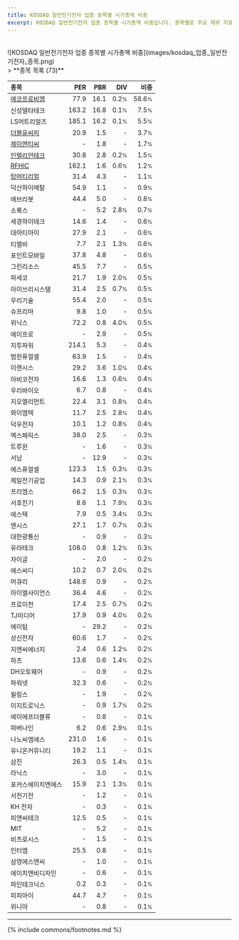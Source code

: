 ```yaml
---
title: KOSDAQ 일반전기전자 업종 종목별 시가총액 비중
excerpt: KOSDAQ 일반전기전자 업종 종목별 시가총액 비중입니다. 종목별로 주요 재무 지표를 함께 표시합니다.
---
```

<br>
![KOSDAQ 일반전기전자 업종 종목별 시가총액 비중](images/kosdaq_업종_일반전기전자_종목.png)
<br>
> **종목 목록 (73)**<a id="list"></a>

| **종목** | **PER** | **PBR** | **DIV** | **비중** |
| :------- | ------: | ------: | ------: | -------: |
| [에코프로비엠](/247540/) | 77.9 | 16.1 | 0.2<small>%</small> | 58.6<small>%</small> |
| 신성델타테크 | 163.2 | 16.8 | 0.1<small>%</small> | 7.5<small>%</small> |
| LS머트리얼즈 | 185.1 | 16.2 | 0.1<small>%</small> | 5.5<small>%</small> |
| [더블유씨피](/393890/) | 20.9 | 1.5 | - | 3.7<small>%</small> |
| [제이앤티씨](/204270/) | - | 1.8 | - | 1.7<small>%</small> |
| [인텔리안테크](/189300/) | 30.8 | 2.8 | 0.2<small>%</small> | 1.5<small>%</small> |
| [RFHIC](/218410/) | 162.1 | 1.6 | 0.6<small>%</small> | 1.2<small>%</small> |
| [탑머티리얼](/360070/) | 31.4 | 4.3 | - | 1.1<small>%</small> |
| 덕산하이메탈 | 54.9 | 1.1 | - | 0.9<small>%</small> |
| 에브리봇 | 44.4 | 5.0 | - | 0.8<small>%</small> |
| 소룩스 | - | 5.2 | 2.8<small>%</small> | 0.7<small>%</small> |
| 세경하이테크 | 14.6 | 1.4 | - | 0.6<small>%</small> |
| 대아티아이 | 27.9 | 2.1 | - | 0.6<small>%</small> |
| 티엘비 | 7.7 | 2.1 | 1.3<small>%</small> | 0.6<small>%</small> |
| 포인트모바일 | 37.8 | 4.8 | - | 0.6<small>%</small> |
| 그린리소스 | 45.5 | 7.7 | - | 0.5<small>%</small> |
| 파세코 | 21.7 | 1.9 | 2.0<small>%</small> | 0.5<small>%</small> |
| 아이쓰리시스템 | 31.4 | 2.5 | 0.7<small>%</small> | 0.5<small>%</small> |
| 우리기술 | 55.4 | 2.0 | - | 0.5<small>%</small> |
| 슈프리마 | 9.8 | 1.0 | - | 0.5<small>%</small> |
| 위닉스 | 72.2 | 0.8 | 4.0<small>%</small> | 0.5<small>%</small> |
| 에이프로 | - | 2.9 | - | 0.5<small>%</small> |
| 지투파워 | 214.1 | 5.3 | - | 0.4<small>%</small> |
| 범한퓨얼셀 | 63.9 | 1.5 | - | 0.4<small>%</small> |
| 이랜시스 | 29.2 | 3.6 | 1.0<small>%</small> | 0.4<small>%</small> |
| 아비코전자 | 16.6 | 1.3 | 0.6<small>%</small> | 0.4<small>%</small> |
| 우리바이오 | 6.7 | 0.8 | - | 0.4<small>%</small> |
| 지오엘리먼트 | 22.4 | 3.1 | 0.8<small>%</small> | 0.4<small>%</small> |
| 와이엠텍 | 11.7 | 2.5 | 2.8<small>%</small> | 0.4<small>%</small> |
| 덕우전자 | 10.1 | 1.2 | 0.8<small>%</small> | 0.4<small>%</small> |
| 엑스페릭스 | 38.0 | 2.5 | - | 0.3<small>%</small> |
| 트루윈 | - | 1.6 | - | 0.3<small>%</small> |
| 서남 | - | 12.9 | - | 0.3<small>%</small> |
| 에스퓨얼셀 | 123.3 | 1.5 | 0.3<small>%</small> | 0.3<small>%</small> |
| 제일전기공업 | 14.3 | 0.9 | 2.1<small>%</small> | 0.3<small>%</small> |
| 프리엠스 | 66.2 | 1.5 | 0.3<small>%</small> | 0.3<small>%</small> |
| 서호전기 | 8.6 | 1.1 | 7.9<small>%</small> | 0.3<small>%</small> |
| 에스텍 | 7.9 | 0.5 | 3.4<small>%</small> | 0.3<small>%</small> |
| 엔시스 | 27.1 | 1.7 | 0.7<small>%</small> | 0.3<small>%</small> |
| 대한광통신 | - | 0.9 | - | 0.3<small>%</small> |
| 유라테크 | 108.0 | 0.8 | 1.2<small>%</small> | 0.3<small>%</small> |
| 자이글 | - | 2.0 | - | 0.2<small>%</small> |
| 에스씨디 | 10.2 | 0.7 | 2.0<small>%</small> | 0.2<small>%</small> |
| 머큐리 | 148.6 | 0.9 | - | 0.2<small>%</small> |
| 아이엘사이언스 | 36.4 | 4.6 | - | 0.2<small>%</small> |
| 프로이천 | 17.4 | 2.5 | 0.7<small>%</small> | 0.2<small>%</small> |
| TJ미디어 | 17.9 | 0.9 | 4.0<small>%</small> | 0.2<small>%</small> |
| 에이텀 | - | 29.2 | - | 0.2<small>%</small> |
| 상신전자 | 60.6 | 1.7 | - | 0.2<small>%</small> |
| 지엔씨에너지 | 2.4 | 0.6 | 1.2<small>%</small> | 0.2<small>%</small> |
| 하츠 | 13.6 | 0.6 | 1.4<small>%</small> | 0.2<small>%</small> |
| DH오토웨어 | - | 0.9 | - | 0.2<small>%</small> |
| 파워넷 | 32.3 | 0.6 | - | 0.2<small>%</small> |
| 윌링스 | - | 1.9 | - | 0.2<small>%</small> |
| 이지트로닉스 | - | 0.9 | 1.7<small>%</small> | 0.2<small>%</small> |
| 에이에프더블류 | - | 0.8 | - | 0.1<small>%</small> |
| 파버나인 | 6.2 | 0.6 | 2.9<small>%</small> | 0.1<small>%</small> |
| 나노씨엠에스 | 231.0 | 1.6 | - | 0.1<small>%</small> |
| 유니온커뮤니티 | 19.2 | 1.1 | - | 0.1<small>%</small> |
| 삼진 | 26.3 | 0.5 | 1.4<small>%</small> | 0.1<small>%</small> |
| 라닉스 | - | 3.0 | - | 0.1<small>%</small> |
| 포커스에이치엔에스 | 15.9 | 2.1 | 1.3<small>%</small> | 0.1<small>%</small> |
| 서전기전 | - | 1.2 | - | 0.1<small>%</small> |
| KH 전자 | - | 0.3 | - | 0.1<small>%</small> |
| 피앤씨테크 | 12.5 | 0.5 | - | 0.1<small>%</small> |
| MIT | - | 5.2 | - | 0.1<small>%</small> |
| 비츠로시스 | - | 1.5 | - | 0.1<small>%</small> |
| 인터엠 | 25.5 | 0.8 | - | 0.1<small>%</small> |
| 삼영에스앤씨 | - | 1.0 | - | 0.1<small>%</small> |
| 에이치앤비디자인 | - | 0.6 | - | 0.1<small>%</small> |
| 파인테크닉스 | 0.2 | 0.3 | - | 0.1<small>%</small> |
| 피피아이 | 44.7 | 4.7 | - | 0.1<small>%</small> |
| 위니아 | - | 0.8 | - | 0.1<small>%</small> |

---
{% include commons/footnotes.md %}